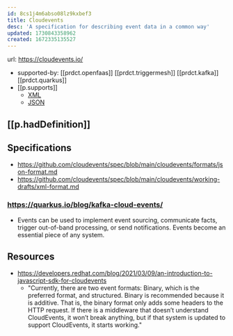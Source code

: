 ```yaml
---
id: 8cs1j4m6abso08lz9kxbef3
title: Cloudevents
desc: 'A specification for describing event data in a common way'
updated: 1730843358962
created: 1672335135527
---
```


url: https://cloudevents.io/

- supported-by: [[prdct.openfaas]] [[prdct.triggermesh]] [[prdct.kafka]] [[prdct.quarkus]]
- [[p.supports]] 
  - [XML](https://github.com/cloudevents/spec/blob/main/cloudevents/working-drafts/xml-format.md)
  - [JSON](https://github.com/cloudevents/spec/blob/main/cloudevents/formats/json-format.md)

## [[p.hadDefinition]]


## Specifications

- https://github.com/cloudevents/spec/blob/main/cloudevents/formats/json-format.md
- https://github.com/cloudevents/spec/blob/main/cloudevents/working-drafts/xml-format.md

### https://quarkus.io/blog/kafka-cloud-events/

- Events can be used to implement event sourcing, communicate facts, trigger out-of-band processing, or send notifications. Events become an essential piece of any system.


## Resources

- https://developers.redhat.com/blog/2021/03/09/an-introduction-to-javascript-sdk-for-cloudevents
  - "Currently, there are two event formats: Binary, which is the preferred format, and structured. Binary is recommended because it is additive. That is, the binary format only adds some headers to the HTTP request. If there is a middleware that doesn’t understand CloudEvents, it won’t break anything, but if that system is updated to support CloudEvents, it starts working."  